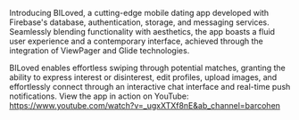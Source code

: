 Introducing BILoved, a cutting-edge mobile dating app developed with Firebase's database, authentication, storage, and messaging services. 
Seamlessly blending functionality with aesthetics, the app boasts a fluid user experience and a contemporary interface, achieved through the integration of ViewPager and Glide technologies.

BILoved enables effortless swiping through potential matches, granting the ability to express interest or disinterest, edit profiles, upload images, and effortlessly connect through an interactive chat interface and real-time push notifications.
View the app in action on YouTube: https://www.youtube.com/watch?v=_ugxXTXf8nE&ab_channel=barcohen






